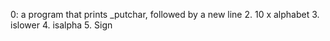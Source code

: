 0: a program that prints _putchar, followed by a new line
2. 10 x alphabet
3. islower
4. isalpha
5. Sign

